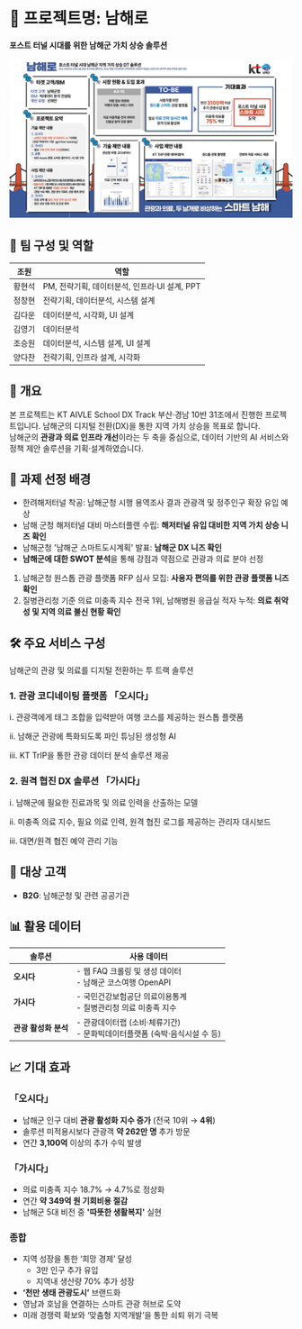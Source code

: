 # 📍 프로젝트명: 남해로  
**포스트 터널 시대를 위한 남해군 가치 상승 솔루션**

![남해로 설명서](./images/DX%2031조%201P%20설명서.jpg)

## 👥 팀 구성 및 역할

| 조원 | 역할 |
|------|------|
| 황현석 | PM, 전략기획, 데이터분석, 인프라·UI 설계, PPT |
| 정창현 | 전략기획, 데이터분석, 시스템 설계 |
| 김다운 | 데이터분석, 시각화, UI 설계 |
| 김영기 | 데이터분석 |
| 조승원 | 데이터분석, 시스템 설계, UI 설계 |
| 양다찬 | 전략기획, 인프라 설계, 시각화 |



## 📌 개요

본 프로젝트는 KT AIVLE School DX Track 부산·경남 10반 31조에서 진행한 프로젝트입니다.
남해군의 디지털 전환(DX)을 통한 지역 가치 상승을 목표로 합니다.  
남해군의 **관광과 의료 인프라 개선**이라는 두 축을 중심으로, 데이터 기반의 AI 서비스와 정책 제안 솔루션을 기획·설계하였습니다.



## 🎯 과제 선정 배경

- 한려해저터널 착공: 남해군청 시행 용역조사 결과 관광객 및 정주인구 확장 유입 예상  
- 남해 군청 해저터널 대비 마스터플랜 수립: **해저터널 유입 대비한 지역 가치 상승 니즈 확인**  
- 남해군청 '남해군 스마트도시계획' 발표: **남해군 DX 니즈 확인**  
- **남해군에 대한 SWOT 분석**을 통해 강점과 약점으로 관광과 의료 분야 선정
1) 남해군청 원스톱 관광 플랫폼 RFP 심사 모집: **사용자 편의를 위한 관광 플랫폼 니즈 확인**
2) 질병관리청 기준 의료 미충족 지수 전국 1위, 남해병원 응급실 적자 누적: **의료 취약성 및 지역 의료 불신 현황 확인**


## 🛠️ 주요 서비스 구성
남해군의 관광 및 의료를 디지털 전환하는 투 트랙 솔루션

### 1. 관광 코디네이팅 플랫폼 **「오시다」**
ⅰ. 관광객에게 태그 조합을 입력받아 여행 코스를 제공하는 원스톱 플랫폼

ⅱ. 남해군 관광에 특화되도록 파인 튜닝된 생성형 AI

ⅲ. KT TrIP을 통한 관광 데이터 분석 솔루션 제공


### 2. 원격 협진 DX 솔루션 **「가시다」**
ⅰ. 남해군에 필요한 진료과목 및 의료 인력을 산출하는 모델

ⅱ. 미충족 의료 지수, 필요 의료 인력, 원격 협진 로그를 제공하는 관리자 대시보드

ⅲ. 대면/원격 협진 예약 관리 기능


## 👥 대상 고객

- **B2G**: 남해군청 및 관련 공공기관



## 📊 활용 데이터

| 솔루션 | 사용 데이터 |
|--------|-------------|
| **오시다** | - 웹 FAQ 크롤링 및 생성 데이터<br> - 남해군 코스여행 OpenAPI |
| **가시다** | - 국민건강보험공단 의료이용통계<br> - 질병관리청 의료 미충족 지수 |
| **관광 활성화 분석** | - 관광데이터랩 (소비·체류기간)<br> - 문화빅데이터플랫폼 (숙박·음식시설 수 등) |



## 📈 기대 효과

### 「오시다」
- 남해군 인구 대비 **관광 활성화 지수 증가** (전국 10위 → **4위**)
- 솔루션 미적용시보다 관광객 **약 262만 명** 추가 방문
- 연간 **3,100억** 이상의 추가 수익 발생 


### 「가시다」
- 의료 미충족 지수 18.7% → 4.7%로 정상화
- 연간 **약 349억 원 기회비용 절감**
- 남해군 5대 비전 중 **'따뜻한 생활복지'** 실현


### 종합
- 지역 성장을 통한 ‘희망 경제’ 달성
  - 3만 인구 추가 유입
  - 지역내 생산량 70% 추가 성장
- **‘천만 생태 관광도시’** 브랜드화 
- 영남과 호남을 연결하는 스마트 관광 허브로 도약
- 미래 경쟁력 확보와 ‘맞춤형 지역개발’을 통한 쇠퇴 위기 극복
